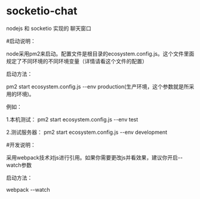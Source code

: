 # socketio-chat
nodejs 和 socketio 实现的 聊天窗口


#启动说明：

node采用pm2来启动。配置文件是根目录的ecosystem.config.js。这个文件里面规定了不同环境的不同环境变量（详情请看这个文件的配置）

启动方法：

pm2 start ecosystem.config.js --env production(生产环境，这个参数就是所采用的环境)。


例如：

1.本机测试：
pm2 start ecosystem.config.js --env test

2.测试服务器：
pm2 start ecosystem.config.js --env development

#开发说明：

采用webpack技术对js进行引用。如果你需要更改js并看效果，建议你开启--watch参数

启动方法：

webpack --watch
